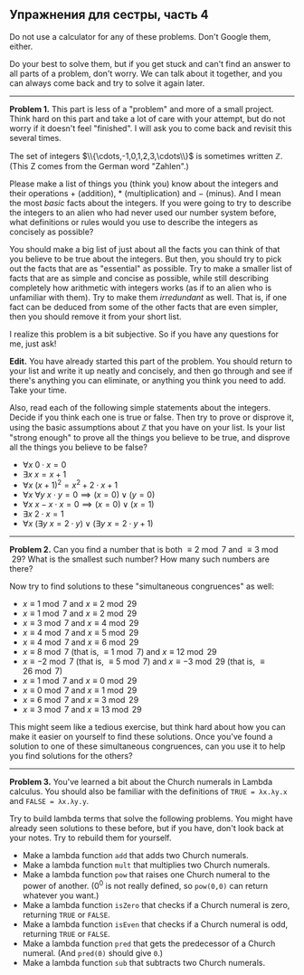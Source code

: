 ## Упражнения для сестры, часть 4

Do not use a calculator for any of these problems. Don't Google them, either. <br>
    
Do your best to solve them, but if you get stuck and can't find an answer to all parts of a problem, don't worry. We can talk about it together, and you can always come back and try to solve it again later.

<hr>

**Problem 1.** This part is less of a "problem" and more of a small project. Think hard on this part and take a lot of care with your attempt, but do not worry if it doesn't feel "finished". I will ask you to come back and revisit this several times.

The set of integers $\\{\cdots,-1,0,1,2,3,\cdots\\}$ is sometimes written $\mathbb Z$. (This Z comes from the German word "Zahlen".)

Please make a list of things you (think you) know about the integers and their operations $+$ (addition), $\ast$ (multiplication) and $-$ (minus). And I mean the most *basic* facts about the integers. If you were going to try to describe the integers to an alien who had never used our number system before, what definitions or rules would you use to describe the integers as concisely as possible?

You should make a big list of just about all the facts you can think of that you believe to be true about the integers. But then, you should try to pick out the facts that are as "essential" as possible. Try to make a smaller list of facts that are as simple and concise as possible, while still describing completely how arithmetic with integers works (as if to an alien who is unfamiliar with them). Try to make them *irredundant* as well. That  is, if one fact can be deduced from some of the other facts that are even simpler, then you should remove it from your short list.

I realize this problem is a bit subjective. So if you have any questions for me, just ask!

**Edit.** You have already started this part of the problem. You should return to your list and write it up neatly and concisely, and then go through and see if there's anything you can eliminate, or anything you think you need to add. Take your time.

Also, read each of the following simple statements about the integers. Decide if you think each one is true or false. Then try to prove or disprove it, using the basic assumptions about $\mathbb Z$ that you have on your list. Is your list "strong enough" to prove all the things you believe to be true, and disprove all the things you believe to be false?

- $\forall x ~ 0\cdot x = 0$
- $\exists x ~ x = x + 1$
- $\forall x ~ (x+1)^2 = x^2 + 2\cdot x + 1$
- $\forall x ~ \forall y ~ x \cdot y = 0 \implies (x = 0)\lor (y = 0)$
- $\forall x ~ x - x\cdot x = 0 \implies (x = 0)\lor (x = 1)$
- $\exists x ~ 2\cdot x = 1$
- $\forall x ~ (\exists y ~ x = 2\cdot y) \lor (\exists y ~ x = 2\cdot y + 1)$ 

<hr>

**Problem 2.** Can you find a number that is both $\equiv 2\bmod 7$ and $\equiv 3\bmod 29$? What is the smallest such number? How many such numbers are there?

Now try to find solutions to these "simultaneous congruences" as well:

- $x\equiv 1\bmod 7$ and $x\equiv 2\bmod 29$
- $x\equiv 1\bmod 7$ and $x\equiv 2\bmod 29$
- $x\equiv 3\bmod 7$ and $x\equiv 4\bmod 29$
- $x\equiv 4\bmod 7$ and $x\equiv 5\bmod 29$
- $x\equiv 4\bmod 7$ and $x\equiv 6\bmod 29$
- $x\equiv 8\bmod 7$ (that is, $\equiv 1\bmod 7$) and $x\equiv 12\bmod 29$
- $x\equiv -2\bmod 7$ (that is, $\equiv 5\bmod 7$) and $x\equiv -3\bmod 29$ (that is, $\equiv 26\bmod 7$)
- $x\equiv 1\bmod 7$ and $x\equiv 0\bmod 29$
- $x\equiv 0\bmod 7$ and $x\equiv 1\bmod 29$
- $x\equiv 6\bmod 7$ and $x\equiv 3\bmod 29$
- $x\equiv 3\bmod 7$ and $x\equiv 13\bmod 29$

This might seem like a tedious exercise, but think hard about how you can make it easier on yourself to find these solutions. Once you've found a solution to one of these simultaneous congruences, can you use it to help you find solutions for the others?

<hr>

**Problem 3.** You've learned a bit about the Church numerals in Lambda calculus. You should also be familiar with the definitions of `TRUE = λx.λy.x` and `FALSE = λx.λy.y`.

Try to build lambda terms that solve the following problems. You might have already seen solutions to these before, but if you have, don't look back at your notes. Try to rebuild them for yourself.

- Make a lambda function `add` that adds two Church numerals.
- Make a lambda function `mult` that multiplies two Church numerals.
- Make a lambda function `pow` that raises one Church numeral to the power of another. ($0^0$ is not really defined, so `pow(0,0)` can return whatever you want.)
- Make a lambda function `isZero` that checks if a Church numeral is zero, returning `TRUE` or `FALSE`.
- Make a lambda function `isEven` that checks if a Church numeral is odd, returning `TRUE` or `FALSE`.
- Make a lambda function `pred` that gets the predecessor of a Church numeral. (And `pred(0)` should give `0`.)
- Make a lambda function `sub` that subtracts two Church numerals.
